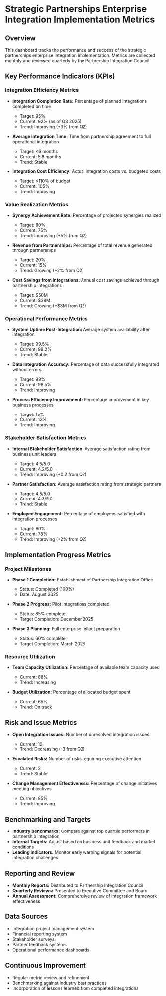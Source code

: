 # Strategic Partnerships Enterprise Integration Implementation Metrics

## Overview
This dashboard tracks the performance and success of the strategic partnerships enterprise integration implementation. Metrics are collected monthly and reviewed quarterly by the Partnership Integration Council.

## Key Performance Indicators (KPIs)

### Integration Efficiency Metrics
- **Integration Completion Rate:** Percentage of planned integrations completed on time
  - Target: 95%
  - Current: 92% (as of Q3 2025)
  - Trend: Improving (+3% from Q2)

- **Average Integration Time:** Time from partnership agreement to full operational integration
  - Target: <6 months
  - Current: 5.8 months
  - Trend: Stable

- **Integration Cost Efficiency:** Actual integration costs vs. budgeted costs
  - Target: <110% of budget
  - Current: 105%
  - Trend: Improving

### Value Realization Metrics
- **Synergy Achievement Rate:** Percentage of projected synergies realized
  - Target: 80%
  - Current: 75%
  - Trend: Improving (+5% from Q2)

- **Revenue from Partnerships:** Percentage of total revenue generated through partnerships
  - Target: 20%
  - Current: 15%
  - Trend: Growing (+2% from Q2)

- **Cost Savings from Integrations:** Annual cost savings achieved through partnership integrations
  - Target: $50M
  - Current: $38M
  - Trend: Growing (+$8M from Q2)

### Operational Performance Metrics
- **System Uptime Post-Integration:** Average system availability after integration
  - Target: 99.5%
  - Current: 99.2%
  - Trend: Stable

- **Data Integration Accuracy:** Percentage of data successfully integrated without errors
  - Target: 99%
  - Current: 98.5%
  - Trend: Improving

- **Process Efficiency Improvement:** Percentage improvement in key business processes
  - Target: 15%
  - Current: 12%
  - Trend: Improving

### Stakeholder Satisfaction Metrics
- **Internal Stakeholder Satisfaction:** Average satisfaction rating from business unit leaders
  - Target: 4.5/5.0
  - Current: 4.2/5.0
  - Trend: Improving (+0.2 from Q2)

- **Partner Satisfaction:** Average satisfaction rating from strategic partners
  - Target: 4.5/5.0
  - Current: 4.3/5.0
  - Trend: Stable

- **Employee Engagement:** Percentage of employees satisfied with integration processes
  - Target: 80%
  - Current: 78%
  - Trend: Improving (+2% from Q2)

## Implementation Progress Metrics

### Project Milestones
- **Phase 1 Completion:** Establishment of Partnership Integration Office
  - Status: Completed (100%)
  - Date: August 2025

- **Phase 2 Progress:** Pilot integrations completed
  - Status: 85% complete
  - Target Completion: December 2025

- **Phase 3 Planning:** Full enterprise rollout preparation
  - Status: 60% complete
  - Target Completion: March 2026

### Resource Utilization
- **Team Capacity Utilization:** Percentage of available team capacity used
  - Current: 88%
  - Trend: Increasing

- **Budget Utilization:** Percentage of allocated budget spent
  - Current: 65%
  - Trend: On track

## Risk and Issue Metrics
- **Open Integration Issues:** Number of unresolved integration issues
  - Current: 12
  - Trend: Decreasing (-3 from Q2)

- **Escalated Risks:** Number of risks requiring executive attention
  - Current: 2
  - Trend: Stable

- **Change Management Effectiveness:** Percentage of change initiatives meeting objectives
  - Current: 85%
  - Trend: Improving

## Benchmarking and Targets
- **Industry Benchmarks:** Compare against top quartile performers in partnership integration
- **Internal Targets:** Adjust based on business unit feedback and market conditions
- **Leading Indicators:** Monitor early warning signals for potential integration challenges

## Reporting and Review
- **Monthly Reports:** Distributed to Partnership Integration Council
- **Quarterly Reviews:** Presented to Executive Committee and Board
- **Annual Assessment:** Comprehensive review of integration framework effectiveness

## Data Sources
- Integration project management system
- Financial reporting system
- Stakeholder surveys
- Partner feedback systems
- Operational performance dashboards

## Continuous Improvement
- Regular metric review and refinement
- Benchmarking against industry best practices
- Incorporation of lessons learned from completed integrations
